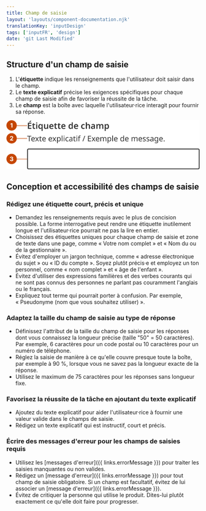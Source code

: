 ```yaml
---
title: Champ de saisie
layout: 'layouts/component-documentation.njk'
translationKey: 'inputDesign'
tags: ['inputFR', 'design']
date: 'git Last Modified'
---
```


## Structure d'un champ de saisie

<ol class="anatomy-list">
  <li>L'<strong>étiquette</strong> indique les renseignements que l'utilisateur doit saisir dans le champ.</li>
  <li>Le <strong>texte explicatif</strong> précise les exigences spécifiques pour chaque champ de saisie afin de favoriser la réussite de la tâche.</li>
  <li>Le <strong>champ</strong> est la boîte avec laquelle l'utilisateur·rice interagit pour fournir sa réponse.</li>
</ol>

<img class="b-sm b-default p-400" src="/images/fr/components/anatomy/gcds-input-anatomy.svg" alt="L'anatomie du champ de saisie identifiant l'étiquette, le message d'aide et le champ qui forme le composant."/>

## Conception et accessibilité des champs de saisie

### Rédigez une étiquette court, précis et unique

- Demandez les renseignements requis avec le plus de concision possible. La forme interrogative peut rendre une étiquette inutilement longue et l'utilisateur·rice pourrait ne pas la lire en entier.
- Choisissez des étiquettes uniques pour chaque champ de saisie et zone de texte dans une page, comme « Votre nom complet » et « Nom du ou de la gestionnaire ».
- Évitez d'employer un jargon technique, comme « adresse électronique du sujet » ou « ID du compte ». Soyez plutôt précis·e et employez un ton personnel, comme « nom complet » et « âge de l'enfant ».
- Évitez d'utiliser des expressions familières et des verbes courants qui ne sont pas connus des personnes ne parlant pas couramment l'anglais ou le français.
- Expliquez tout terme qui pourrait porter à confusion. Par exemple, « Pseudonyme (nom que vous souhaitez utiliser) ».

### Adaptez la taille du champ de saisie au type de réponse

- Définissez l'attribut de la taille du champ de saisie pour les réponses dont vous connaissez la longueur précise (taille "50" = 50 caractères). Par exemple, 6 caractères pour un code postal ou 10 caractères pour un numéro de téléphone.
- Réglez la saisie de manière à ce qu'elle couvre presque toute la boîte, par exemple à 90 %, lorsque vous ne savez pas la longueur exacte de la réponse.
- Utilisez le maximum de 75 caractères pour les réponses sans longueur fixe.

### Favorisez la réussite de la tâche en ajoutant du texte explicatif

- Ajoutez du texte explicatif pour aider l'utilisateur·rice à fournir une valeur valide dans le champs de saisie.
- Rédigez un texte explicatif qui est instructif, court et précis.

### Écrire des messages d'erreur pour les champs de saisies requis

- Utilisez les [messages d'erreur]({{ links.errorMessage }}) pour traiter les saisies manquantes ou non valides.
- Rédigez un [message d'erreur]({{ links.errorMessage }}) pour tout champ de saisie obligatoire. Si un champ est facultatif, évitez de lui associer un [message d'erreur]({{ links.errorMessage }}).
- Évitez de critiquer la personne qui utilise le produit. Dites-lui plutôt exactement ce qu'elle doit faire pour progresser.
